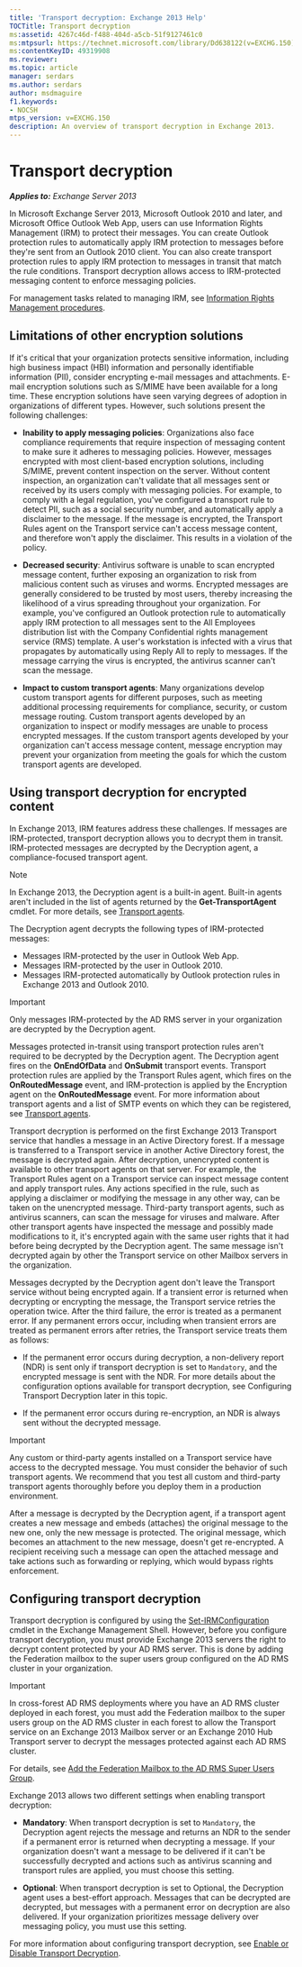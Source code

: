 ```yaml
---
title: 'Transport decryption: Exchange 2013 Help'
TOCTitle: Transport decryption
ms:assetid: 4267c46d-f488-404d-a5cb-51f9127461c0
ms:mtpsurl: https://technet.microsoft.com/library/Dd638122(v=EXCHG.150)
ms:contentKeyID: 49319908
ms.reviewer: 
ms.topic: article
manager: serdars
ms.author: serdars
author: msdmaguire
f1.keywords:
- NOCSH
mtps_version: v=EXCHG.150
description: An overview of transport decryption in Exchange 2013.
---
```


# Transport decryption

_**Applies to:** Exchange Server 2013_

In Microsoft Exchange Server 2013, Microsoft Outlook 2010 and later, and Microsoft Office Outlook Web App, users can use Information Rights Management (IRM) to protect their messages. You can create Outlook protection rules to automatically apply IRM protection to messages before they're sent from an Outlook 2010 client. You can also create transport protection rules to apply IRM protection to messages in transit that match the rule conditions. Transport decryption allows access to IRM-protected messaging content to enforce messaging policies.

For management tasks related to managing IRM, see [Information Rights Management procedures](information-rights-management-procedures-exchange-2013-help.md).

## Limitations of other encryption solutions

If it's critical that your organization protects sensitive information, including high business impact (HBI) information and personally identifiable information (PII), consider encrypting e-mail messages and attachments. E-mail encryption solutions such as S/MIME have been available for a long time. These encryption solutions have seen varying degrees of adoption in organizations of different types. However, such solutions present the following challenges:

- **Inability to apply messaging policies**: Organizations also face compliance requirements that require inspection of messaging content to make sure it adheres to messaging policies. However, messages encrypted with most client-based encryption solutions, including S/MIME, prevent content inspection on the server. Without content inspection, an organization can't validate that all messages sent or received by its users comply with messaging policies. For example, to comply with a legal regulation, you've configured a transport rule to detect PII, such as a social security number, and automatically apply a disclaimer to the message. If the message is encrypted, the Transport Rules agent on the Transport service can't access message content, and therefore won't apply the disclaimer. This results in a violation of the policy.

- **Decreased security**: Antivirus software is unable to scan encrypted message content, further exposing an organization to risk from malicious content such as viruses and worms. Encrypted messages are generally considered to be trusted by most users, thereby increasing the likelihood of a virus spreading throughout your organization. For example, you've configured an Outlook protection rule to automatically apply IRM protection to all messages sent to the All Employees distribution list with the Company Confidential rights management service (RMS) template. A user's workstation is infected with a virus that propagates by automatically using Reply All to reply to messages. If the message carrying the virus is encrypted, the antivirus scanner can't scan the message.

- **Impact to custom transport agents**: Many organizations develop custom transport agents for different purposes, such as meeting additional processing requirements for compliance, security, or custom message routing. Custom transport agents developed by an organization to inspect or modify messages are unable to process encrypted messages. If the custom transport agents developed by your organization can't access message content, message encryption may prevent your organization from meeting the goals for which the custom transport agents are developed.

## Using transport decryption for encrypted content

In Exchange 2013, IRM features address these challenges. If messages are IRM-protected, transport decryption allows you to decrypt them in transit. IRM-protected messages are decrypted by the Decryption agent, a compliance-focused transport agent.

> [!NOTE]
> In Exchange 2013, the Decryption agent is a built-in agent. Built-in agents aren't included in the list of agents returned by the **Get-TransportAgent** cmdlet. For more details, see [Transport agents](transport-agents-exchange-2013-help.md).

The Decryption agent decrypts the following types of IRM-protected messages:

- Messages IRM-protected by the user in Outlook Web App.
- Messages IRM-protected by the user in Outlook 2010.
- Messages IRM-protected automatically by Outlook protection rules in Exchange 2013 and Outlook 2010.

> [!IMPORTANT]
> Only messages IRM-protected by the AD RMS server in your organization are decrypted by the Decryption agent.
>
> Messages protected in-transit using transport protection rules aren't required to be decrypted by the Decryption agent. The Decryption agent fires on the **OnEndOfData** and **OnSubmit** transport events. Transport protection rules are applied by the Transport Rules agent, which fires on the **OnRoutedMessage** event, and IRM-protection is applied by the Encryption agent on the **OnRoutedMessage** event. For more information about transport agents and a list of SMTP events on which they can be registered, see [Transport agents](transport-agents-exchange-2013-help.md).

Transport decryption is performed on the first Exchange 2013 Transport service that handles a message in an Active Directory forest. If a message is transferred to a Transport service in another Active Directory forest, the message is decrypted again. After decryption, unencrypted content is available to other transport agents on that server. For example, the Transport Rules agent on a Transport service can inspect message content and apply transport rules. Any actions specified in the rule, such as applying a disclaimer or modifying the message in any other way, can be taken on the unencrypted message. Third-party transport agents, such as antivirus scanners, can scan the message for viruses and malware. After other transport agents have inspected the message and possibly made modifications to it, it's encrypted again with the same user rights that it had before being decrypted by the Decryption agent. The same message isn't decrypted again by other the Transport service on other Mailbox servers in the organization.

Messages decrypted by the Decryption agent don't leave the Transport service without being encrypted again. If a transient error is returned when decrypting or encrypting the message, the Transport service retries the operation twice. After the third failure, the error is treated as a permanent error. If any permanent errors occur, including when transient errors are treated as permanent errors after retries, the Transport service treats them as follows:

- If the permanent error occurs during decryption, a non-delivery report (NDR) is sent only if transport decryption is set to `Mandatory`, and the encrypted message is sent with the NDR. For more details about the configuration options available for transport decryption, see Configuring Transport Decryption later in this topic.

- If the permanent error occurs during re-encryption, an NDR is always sent without the decrypted message.

> [!IMPORTANT]
> Any custom or third-party agents installed on a Transport service have access to the decrypted message. You must consider the behavior of such transport agents. We recommend that you test all custom and third-party transport agents thoroughly before you deploy them in a production environment.
>
> After a message is decrypted by the Decryption agent, if a transport agent creates a new message and embeds (attaches) the original message to the new one, only the new message is protected. The original message, which becomes an attachment to the new message, doesn't get re-encrypted. A recipient receiving such a message can open the attached message and take actions such as forwarding or replying, which would bypass rights enforcement.

## Configuring transport decryption

Transport decryption is configured by using the [Set-IRMConfiguration](/powershell/module/exchange/Set-IRMConfiguration) cmdlet in the Exchange Management Shell. However, before you configure transport decryption, you must provide Exchange 2013 servers the right to decrypt content protected by your AD RMS server. This is done by adding the Federation mailbox to the super users group configured on the AD RMS cluster in your organization.

> [!IMPORTANT]
> In cross-forest AD RMS deployments where you have an AD RMS cluster deployed in each forest, you must add the Federation mailbox to the super users group on the AD RMS cluster in each forest to allow the Transport service on an Exchange 2013 Mailbox server or an Exchange 2010 Hub Transport server to decrypt the messages protected against each AD RMS cluster.

For details, see [Add the Federation Mailbox to the AD RMS Super Users Group](add-the-federation-mailbox-to-the-ad-rms-super-users-group-exchange-2013-help.md).

Exchange 2013 allows two different settings when enabling transport decryption:

- **Mandatory**: When transport decryption is set to `Mandatory`, the Decryption agent rejects the message and returns an NDR to the sender if a permanent error is returned when decrypting a message. If your organization doesn't want a message to be delivered if it can't be successfully decrypted and actions such as antivirus scanning and transport rules are applied, you must choose this setting.

- **Optional**: When transport decryption is set to Optional, the Decryption agent uses a best-effort approach. Messages that can be decrypted are decrypted, but messages with a permanent error on decryption are also delivered. If your organization prioritizes message delivery over messaging policy, you must use this setting.

For more information about configuring transport decryption, see [Enable or Disable Transport Decryption](enable-or-disable-transport-decryption-exchange-2013-help.md).